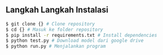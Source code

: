 ## Langkah Langkah Instalasi
```bash
$ git clone {} # Clone repository
$ cd {} # Masuk ke folder repository
$ pip install -r requirements.txt # Install dependencies
$ python test.py # Download model dari google drive
$ python run.py # Menjalankan program
```